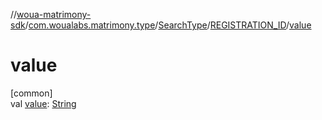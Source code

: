 //[woua-matrimony-sdk](../../../../index.md)/[com.woualabs.matrimony.type](../../index.md)/[SearchType](../index.md)/[REGISTRATION_ID](index.md)/[value](value.md)

# value

[common]\
val [value](value.md): [String](https://kotlinlang.org/api/latest/jvm/stdlib/kotlin/-string/index.html)
